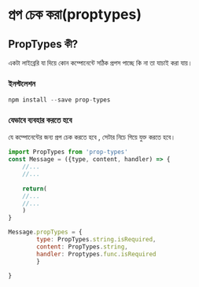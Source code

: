 # প্রপ চেক করা\(proptypes\)

## PropTypes কী?

একটা লাইব্রেরি যা দিয়ে কোন কম্পোনেন্টে সঠিক প্রপস পাচ্ছে কি না তা যাচাই করা যায়।

### ইনস্টলেশন

```javascript
npm install --save prop-types
```

### যেভাবে ব্যবহার করতে হবে

যে কম্পোনেন্টের জন্য প্রপ চেক করতে হবে , সেটার নিচে গিয়ে যুক্ত করতে হবে।

```javascript
import PropTypes from 'prop-types'
const Message = ({type, content, handler) => {
    //...
    //...
    
    return(
    //...
    //...
    )
}

Message.propTypes = {
        type: PropTypes.string.isRequired,
        content: PropTypes.string,
        handler: Proptypes.func.isRequired
        }

}
```





